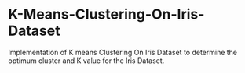 # K-Means-Clustering-On-Iris-Dataset
Implementation of K means Clustering On Iris Dataset to determine the optimum cluster and K value for the Iris Dataset.
